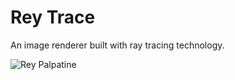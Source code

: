 # Rey Trace

An image renderer built with ray tracing technology.

![Rey Palpatine](https://static1.srcdn.com/wordpress/wp-content/uploads/2020/02/rey-who-star-wars-meme.jpg?q=50&fit=crop&w=740&h=481)
